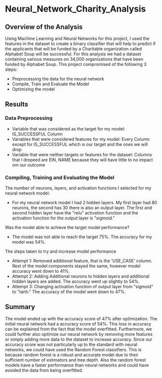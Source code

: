 # Neural_Network_Charity_Analysis

## Overview of the Analysis
Using Machine Learning and Neural Networks for this project, I used the features in the dataset to create a binary classifier that will help to predict if the applicants that will be funded by a Charitable organization called Alphabet Soup will be successful. For this analysis we had a dataset containing various measures on 34,000 organizations that have been funded by Alphabet Soup. This project compromised of the following 3 steps:
 - Preprocessing the data for the neural network
 - Compile, Train and Evaluate the Model
 - Optimizing the model

## Results

### Data Preprocessing
 - Variable that was considered as the target for my model: IS_SUCCESSFUL Column
 - Variables that were considered features for my model: Every Column except for IS_SUCCESSFUL which is our target and the ones we will drop
 - Variable that were neither targets or features for the dataset: Columns that I dropeed are EIN, NAME because they will have little to no impact om our outcome

### Compiling, Training and Evaluating the Model
The number of neurons, layers, and activation functions I selected for my neural network model:
 - For my neural network model I had 2 hidden layers. My first layer had 80 neurons, the second has 30 there is also an output layer. The first and second hidden layer have the "relu" activation function and the activation function for the output layer is "sigmoid."

Was the model able to achieve the target model performance?
 - The model was not able to reach the target 75%. The accuracy for my model was 54%.

The steps taken to try and increase model performance
 - Attempt 1: Removed additional feature, that is the 'USE_CASE' column. Rest of the model components stayed the same, however model accuracy went down to 41%.
 - Attempt 2: Adding Additional neurons to hidden layers and additional hidden layers are added. The accuracy went up slightly to 54%.
 - Attempt 3: Changing activation function of output layer from "sigmoid" to "tanh." The accuracy of the model went down to 47%.

## Summary
The model ended up with the accuracy score of 47% after optimization. The initial neural network had a accuracy score of 54%. This loss in accuracy can be explained from the fact that the model overfitted. Furthermore, we could further also optimize our neural network by removing more features or simply adding more data to the dataset to increase accuracy. Since our accuracy score was not particularly up to the standard with neural networks, we could have used the Random Forest classifiers. This is because random forest is a robust and accurate model due to their sufficient number of estimators and tree depth. Also the random forest models have a faster performance than neural networks and could have avoided the data from being overfitted.
